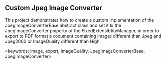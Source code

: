 ## Custom Jpeg Image Converter ##
This project demonstrates how to create a custom implementation of the JpegImageConverterBase abstract class and set it to the JpegImageConverter property of the FixedExtensibilityManager, in order to export to PDF format a document containing images different than Jpeg and Jpeg2000 or ImageQuality different than High.

<keywords: image, export, ImageQuality, JpegImageConverterBase, JpegImageConverter>